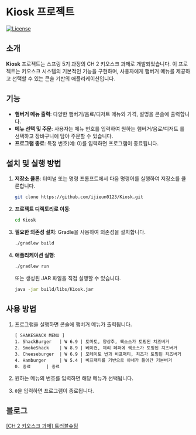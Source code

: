 # Kiosk 프로젝트

[![License](https://img.shields.io/badge/license-MIT-blue.svg)](LICENSE)

## 소개

**Kiosk** 프로젝트는 스프링 5기 과정의 CH 2 키오스크 과제로 개발되었습니다. 이 프로젝트는 키오스크 시스템의 기본적인 기능을 구현하며, 사용자에게 햄버거 메뉴를 제공하고 선택할 수 있는 콘솔 기반의 애플리케이션입니다.

## 기능

- **햄버거 메뉴 출력**: 다양한 햄버거/음료/디저트 메뉴와 가격, 설명을 콘솔에 출력합니다.
- **메뉴 선택 및 주문**: 사용자는 메뉴 번호를 입력하여 원하는 햄버거/음료/디저트 를 선택하고 장바구니에 담아 주문할 수 있습니다.
- **프로그램 종료**: 특정 번호(예: 0)를 입력하면 프로그램이 종료됩니다.

## 설치 및 실행 방법

1. **저장소 클론**: 터미널 또는 명령 프롬프트에서 다음 명령어를 실행하여 저장소를 클론합니다.

   ```bash
   git clone https://github.com/ijieun0123/Kiosk.git
   ```

2. **프로젝트 디렉토리로 이동**:

   ```bash
   cd Kiosk
   ```

3. **필요한 의존성 설치**: Gradle을 사용하여 의존성을 설치합니다.

   ```bash
   ./gradlew build
   ```

4. **애플리케이션 실행**:

   ```bash
   ./gradlew run
   ```

   또는 생성된 JAR 파일을 직접 실행할 수 있습니다.

   ```bash
   java -jar build/libs/Kiosk.jar
   ```

## 사용 방법

1. 프로그램을 실행하면 콘솔에 햄버거 메뉴가 출력됩니다.

   ```
   [ SHAKESHACK MENU ]
   1. ShackBurger   | W 6.9 | 토마토, 양상추, 쉑소스가 토핑된 치즈버거
   2. SmokeShack    | W 8.9 | 베이컨, 체리 페퍼에 쉑소스가 토핑된 치즈버거
   3. Cheeseburger  | W 6.9 | 포테이토 번과 비프패티, 치즈가 토핑된 치즈버거
   4. Hamburger     | W 5.4 | 비프패티를 기반으로 야채가 들어간 기본버거
   0. 종료      | 종료
   ```

2. 원하는 메뉴의 번호를 입력하면 해당 메뉴가 선택됩니다.

3. `0`을 입력하면 프로그램이 종료됩니다.

## 블로그

[[CH 2 키오스크 과제] 트러블슈팅](https://velog.io/@cock321/CH-2-%ED%82%A4%EC%98%A4%EC%8A%A4%ED%81%AC-%EA%B3%BC%EC%A0%9C-%ED%8A%B8%EB%9F%AC%EB%B8%94%EC%8A%88%ED%8C%85)
